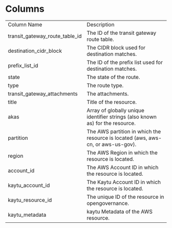 # Columns  

<table>
	<tr><td>Column Name</td><td>Description</td></tr>
	<tr><td>transit_gateway_route_table_id</td><td>The ID of the transit gateway route table.</td></tr>
	<tr><td>destination_cidr_block</td><td>The CIDR block used for destination matches.</td></tr>
	<tr><td>prefix_list_id</td><td>The ID of the prefix list used for destination matches.</td></tr>
	<tr><td>state</td><td>The state of the route.</td></tr>
	<tr><td>type</td><td>The route type.</td></tr>
	<tr><td>transit_gateway_attachments</td><td>The attachments.</td></tr>
	<tr><td>title</td><td>Title of the resource.</td></tr>
	<tr><td>akas</td><td>Array of globally unique identifier strings (also known as) for the resource.</td></tr>
	<tr><td>partition</td><td>The AWS partition in which the resource is located (aws, aws-cn, or aws-us-gov).</td></tr>
	<tr><td>region</td><td>The AWS Region in which the resource is located.</td></tr>
	<tr><td>account_id</td><td>The AWS Account ID in which the resource is located.</td></tr>
	<tr><td>kaytu_account_id</td><td>The Kaytu Account ID in which the resource is located.</td></tr>
	<tr><td>kaytu_resource_id</td><td>The unique ID of the resource in opengovernance.</td></tr>
	<tr><td>kaytu_metadata</td><td>kaytu Metadata of the AWS resource.</td></tr>
</table>